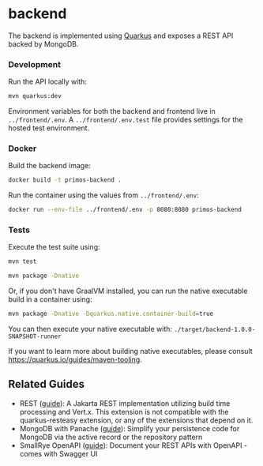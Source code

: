 # backend

The backend is implemented using [Quarkus](https://quarkus.io/) and exposes a
REST API backed by MongoDB.

### Development

Run the API locally with:

```bash
mvn quarkus:dev
```

Environment variables for both the backend and frontend live in
`../frontend/.env`. A `../frontend/.env.test` file provides settings for the
hosted test environment.

### Docker

Build the backend image:

```bash
docker build -t primos-backend .
```

Run the container using the values from `../frontend/.env`:

```bash
docker run --env-file ../frontend/.env -p 8080:8080 primos-backend
```

### Tests

Execute the test suite using:

```bash
mvn test
```

```bash
mvn package -Dnative
```

Or, if you don't have GraalVM installed, you can run the native executable build in a container using:

```bash
mvn package -Dnative -Dquarkus.native.container-build=true
```

You can then execute your native executable with: `./target/backend-1.0.0-SNAPSHOT-runner`

If you want to learn more about building native executables, please consult <https://quarkus.io/guides/maven-tooling>.

## Related Guides

- REST ([guide](https://quarkus.io/guides/rest)): A Jakarta REST implementation utilizing build time processing and Vert.x. This extension is not compatible with the quarkus-resteasy extension, or any of the extensions that depend on it.
- MongoDB with Panache ([guide](https://quarkus.io/guides/mongodb-panache)): Simplify your persistence code for MongoDB via the active record or the repository pattern
- SmallRye OpenAPI ([guide](https://quarkus.io/guides/openapi-swaggerui)): Document your REST APIs with OpenAPI - comes with Swagger UI
